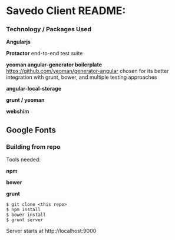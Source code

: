 
Savedo Client README:
===

### Technology / Packages Used


**Angularjs**

**Protactor** end-to-end test suite

**yeoman angular-generator boilerplate** https://github.com/yeoman/generator-angular chosen for its better integration with grunt, bower, and multiple testing approaches

**angular-local-storage** 

**grunt / yeoman**

**webshim**

**Google Fonts**
----
### Building from repo

Tools needed:

**npm**

**bower**

**grunt**
 

    $ git clone <this repo>
    $ npm install
    $ bower install
    $ grunt server
    
 Server starts at http://localhost:9000
    
